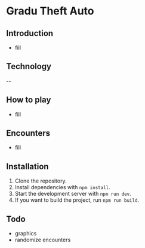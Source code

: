 # Gradu Theft Auto

## Introduction

-   fill

## Technology

--

## How to play

-   fill

## Encounters

-   fill

## Installation

1. Clone the repository.
2. Install dependencies with `npm install`.
3. Start the development server with `npm run dev`.
4. If you want to build the project, run `npm run build`.

## Todo

-   graphics
-   randomize encounters

